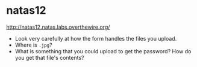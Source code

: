 # natas12

http://natas12.natas.labs.overthewire.org/

* Look very carefully at how the form handles the files you upload.
* Where is `.jpg`?
* What is something that you could upload to get the password? How do you get that file's contents?
